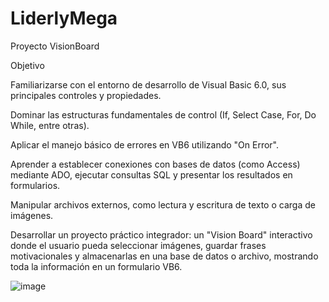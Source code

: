 # LiderlyMega
Proyecto VisionBoard

Objetivo

Familiarizarse con el entorno de desarrollo de Visual Basic 6.0, sus principales controles y propiedades.

Dominar las estructuras fundamentales de control (If, Select Case, For, Do While, entre otras).

Aplicar el manejo básico de errores en VB6 utilizando "On Error".

Aprender a establecer conexiones con bases de datos (como Access) mediante ADO, ejecutar consultas SQL y presentar los resultados en formularios.

Manipular archivos externos, como lectura y escritura de texto o carga de imágenes.

Desarrollar un proyecto práctico integrador: un "Vision Board" interactivo donde el usuario pueda seleccionar imágenes, guardar frases motivacionales y almacenarlas en una base de datos o archivo, mostrando toda la información en un formulario VB6.

![image](https://github.com/user-attachments/assets/1a91792b-3993-4a49-94ad-e05b257cdfcc)

